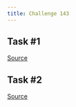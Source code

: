 ```yaml
---
title: Challenge 143
---
```



## Task #1

[Source](https://github.com/ccntrq/perlweeklychallenge-club/tree/challenge-143/challenge-143/alexander-pankoff/perl/ch-1.pl)

## Task #2

[Source](https://github.com/ccntrq/perlweeklychallenge-club/tree/challenge-143/challenge-143/alexander-pankoff/perl/ch-2.pl)
